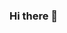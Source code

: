 ### Hi there 👋

<!--
**DevYemi/DevYemi** is a ✨ _special_ ✨ repository because its `README.md` (this file) appears on your GitHub profile.

Here are some ideas to get you started:

- 🔭 I’m currently working on Building 3D websites with smooth and eye catching animations
- 🌱 I’m currently learning WebGL And ThreeJs
- 👯 I’m looking to collaborate on Open source and any React, ThreeJs project
- 💬 Ask me about any thing that has to do with the web
- 📫 How to reach me: adeyanjuadeyemi007@gmail.com
- ⚡ Fun fact:  I live by clean readable code and I am known to be a quick study.


-->
